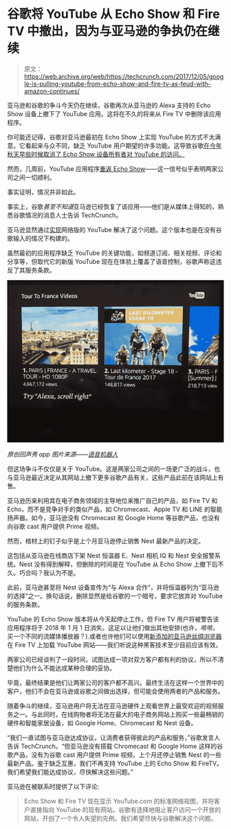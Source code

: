 # 谷歌将 YouTube 从 Echo Show 和 Fire TV 中撤出，因为与亚马逊的争执仍在继续

> 原文：<https://web.archive.org/web/https://techcrunch.com/2017/12/05/google-is-pulling-youtube-from-echo-show-and-fire-tv-as-feud-with-amazon-continues/>

亚马逊和谷歌的争斗今天仍在继续，谷歌再次从亚马逊的 Alexa 支持的 Echo Show 设备上撤下了 YouTube 应用。这将在不久的将来从 Fire TV 中删除该应用程序。

你可能还记得，谷歌对亚马逊最初在 Echo Show 上实现 YouTube 的方式不太满意。它看起来与众不同，缺乏 YouTube 用户期望的许多功能。这导致谷歌[在今年秋天早些时候取消了 Echo Show 设备所有者对 YouTube 的访问。](https://web.archive.org/web/20230316161538/https://techcrunch.com/2017/09/26/google-suddenly-removes-youtube-access-from-the-amazon-echo-show/)

然而，几周前，YouTube 应用程序[重返 Echo Show](https://web.archive.org/web/20230316161538/https://techcrunch.com/2017/11/21/youtube-returns-to-the-amazon-echo-show/)——这一信号似乎表明两家公司之间一切顺利。

事实证明，情况并非如此。

事实上，谷歌*甚至不知道*亚马逊已经恢复了该应用——他们是从媒体上得知的，熟悉谷歌情况的消息人士告诉 TechCrunch。

亚马逊显然通过[实现](https://web.archive.org/web/20230316161538/https://techcrunch.com/2017/11/21/youtube-returns-to-the-amazon-echo-show/)网络版的 YouTube 解决了这个问题。这个版本也是在没有谷歌输入的情况下构建的。

虽然最初的应用程序缺乏 YouTube 的关键功能，如频道订阅、相关视频、评论和分享等，但取代它的新版 YouTube 现在在体验上覆盖了语音控制，谷歌声称这违反了其服务条款。

![](img/ebddd0a8010f3eb82f410d265ec2ba6f.png)

*原创回声秀 app 图片来源——[语音机器人](https://web.archive.org/web/20230316161538/https://www.voicebot.ai/2017/11/21/youtube-back-amazon-echo-show/)*

但这场争斗不仅仅是关于 YouTube。这是两家公司之间的一场更广泛的战斗，也与亚马逊最近决定从其网站上撤下更多谷歌产品有关，这些产品此前在该网站上有售。

亚马逊历来利用其在电子商务领域的主导地位来推广自己的产品，如 Fire TV 和 Echo，而不是竞争对手的类似产品，如 Chromecast、Apple TV 和 LINE 的智能扬声器。如今，亚马逊没有 Chromecast 和 Google Home 等谷歌产品，也没有向谷歌 cast 用户提供 Prime 视频。

然而，棺材上的钉子似乎是上个月亚马逊停止销售 Nest 最新产品的决定。

这包括从亚马逊在线商店下架 Nest 恒温器 E、Nest 相机 IQ 和 Nest 安全报警系统。Nest 没有得到解释，但删除的时间是在 YouTube 从 Echo Show 上撤下后不久。巧合吗？我认为不是。

此前，亚马逊甚至将 Nest 设备宣传为“与 Alexa 合作”，并将恒温器列为“亚马逊的选择”之一。换句话说，删除显然是给谷歌的一个暗号，要求它放弃对 YouTube 的服务条款。

YouTube 的 Echo Show 版本将从今天起停止工作，但 Fire TV 用户将被警告该应用程序将于 2018 年 1 月 1 日消失。这足以让他们做出其他安排(也许，*咳咳*，买一个不同的流媒体播放器？).或者也许他们可以使用[新添加的亚马逊丝绸浏览器](https://web.archive.org/web/20230316161538/https://techcrunch.com/2017/11/29/amazon-adds-its-silk-web-browser-to-fire-tv/)在 Fire TV 上加载 YouTube 网站——我们听说这种黑客技术至少目前应该有效。

两家公司已经谈判了一段时间，试图达成一项对双方客户都有利的协议，所以不清楚他们为什么不能达成某种合理的妥协。

毕竟，最终结果是他们让两家公司的客户都不高兴。最终生活在这样一个世界中的客户，他们不会在亚马逊或谷歌之间做出选择，但可能会使用两者的产品和服务。

随着争斗的继续，亚马逊用户将无法在亚马逊硬件上观看世界上最受欢迎的视频服务之一。与此同时，在线购物者将无法在最大的电子商务网站上购买一些最畅销的硬件和智能家居设备，如 Google Home、Chromecast 和 Nest 设备。

“我们一直试图与亚马逊达成协议，让消费者获得彼此的产品和服务，”谷歌发言人告诉 TechCrunch。“但亚马逊没有搭载 Chromecast 和 Google Home 这样的谷歌产品，没有为谷歌 cast 用户提供 Prime 视频，上个月还停止销售 Nest 的一些最新产品。鉴于缺乏互惠，我们不再支持 YouTube 上的 Echo Show 和 FireTV。我们希望我们能达成协议，尽快解决这些问题。”

亚马逊在被联系时提供了以下评论:

> Echo Show 和 Fire TV 现在显示 YouTube.com 的标准网络视图，并将客户直接指向 YouTube 的现有网站。谷歌有选择地阻止客户访问一个开放的网站，开创了一个令人失望的先例。我们希望尽快与谷歌解决这个问题。